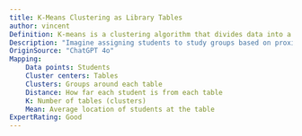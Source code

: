 ```yaml
---
title: K-Means Clustering as Library Tables
author: vincent
Definition: K-means is a clustering algorithm that divides data into a fixed number (K) of clusters by minimizing the distance between data points and the center (mean) of their assigned cluster.
Description: "Imagine assigning students to study groups based on proximity to a few fixed tables in a library. Each student joins the table they are closest to, and the table becomes the “center” of that group."
OriginSource: "ChatGPT 4o"
Mapping:
    Data points: Students
    Cluster centers: Tables
    Clusters: Groups around each table
    Distance: How far each student is from each table
    K: Number of tables (clusters)
    Mean: Average location of students at the table
ExpertRating: Good
---
```

